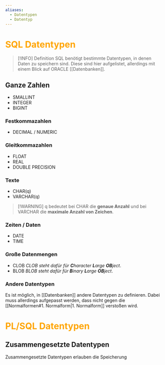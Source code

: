```yaml
---
aliases:
  - Datentypen
  - Datentyp
---
```

# <font color = "orange">SQL Datentypen</font>
>[!INFO] Definition
>SQL benötigt bestimmte Datentypen, in denen Daten zu speichern sind. Diese sind hier aufgelistet, allerdings mit einem Blick auf ORACLE [[Datenbanken]].

## Ganze Zahlen
- SMALLINT
- INTEGER
- BIGINT
### Festkommazahlen
- DECIMAL / NUMERIC
### Gleitkommazahlen
- FLOAT
- REAL
- DOUBLE PRECISION
### Texte
- CHAR(q)
- VARCHAR(q)

>[!WARNING] q bedeutet bei CHAR die **genaue Anzahl** und bei VARCHAR die **maximale Anzahl von Zeichen**.
### Zeiten / Daten
- DATE
- TIME
### Große Datenmengen
- CLOB
	*CLOB steht dafür für **C**haracter **L**arge **OB**ject*.
- BLOB
	*BLOB steht dafür für **B**inary **L**arge **OB**ject*.
### Andere Datentypen
Es ist möglich, in [[Datenbanken]] andere Datentypen zu definieren. Dabei muss allerdings aufgepasst werden, dass nicht gegen die [[Normalformen#1. Normalform|1. Normalform]] verstoßen wird.

# <font color = "orange">PL/SQL Datentypen</font>
## Zusammengesetzte Datentypen
Zusammengesetzte Datentypen erlauben die Speicherung 
